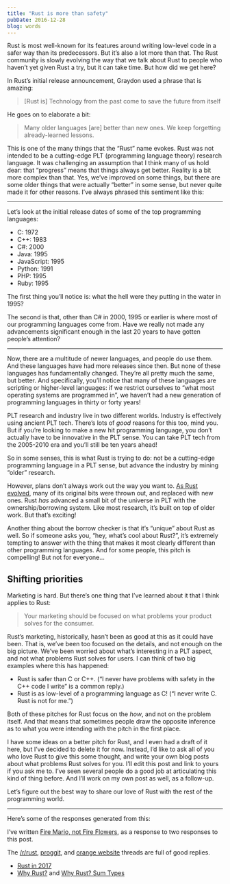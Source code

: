 ```yaml
---
title: "Rust is more than safety"
pubDate: 2016-12-28
blog: words
---
```



Rust is most well-known for its features around writing low-level code in a safer way than its predecessors. But it’s also a lot more than that. The Rust community is slowly evolving the way that we talk about Rust to people who haven’t yet given Rust a try, but it can take time. But how did we get here?

In Rust’s initial release announcement, Graydon used a phrase that is amazing:

> [Rust is] Technology from the past come to save the future from itself
> 

He goes on to elaborate a bit:

> Many older languages [are] better than new ones. We keep forgetting already-learned lessons.
> 

This is one of the many things that the “Rust” name evokes. Rust was not intended to be a cutting-edge PLT (programming language theory) research language. It was challenging an assumption that I think many of us hold dear: that “progress” means that things always get better. Reality is a bit more complex than that. Yes, we’ve improved on some things, but there are some older things that were actually “better” in some sense, but never quite made it for other reasons. I’ve always phrased this sentiment like this:

---

Let’s look at the initial release dates of some of the top programming languages:

* C: 1972
* C++: 1983
* C#: 2000
* Java: 1995
* JavaScript: 1995
* Python: 1991
* PHP: 1995
* Ruby: 1995

The first thing you’ll notice is: what the hell were they putting in the water in 1995?

The second is that, other than C# in 2000, 1995 or earlier is where most of our programming languages come from. Have we really not made any advancements significant enough in the last 20 years to have gotten people’s attention?

---

Now, there are a multitude of newer languages, and people do use them. And these languages have had more releases since then. But none of these languages has fundamentally changed. They’re all pretty much the same, but better. And specifically, you’ll notice that many of these languages are scripting or higher-level languages: if we restrict ourselves to “what most operating systems are programmed in”, we haven’t had a new generation of programming languages in thirty or forty years!

PLT research and industry live in two different worlds. Industry is effectively using ancient PLT tech. There’s lots of *good* reasons for this too, mind you. But if you’re looking to make a new hit programming language, you don’t actually have to be innovative in the PLT sense. You can take PLT tech from the 2005-2010 era and you’ll still be ten years ahead!

So in some senses, this is what Rust is trying to do: not be a cutting-edge programming language in a PLT sense, but advance the industry by mining “older” research.

However, plans don’t always work out the way you want to. [As Rust evolved](https://www.youtube.com/watch?v=79PSagCD_AY), many of its original bits were thrown out, and replaced with new ones. Rust *has* advanced a small bit of the universe in PLT with the ownership/borrowing system. Like most research, it’s built on top of older work. But that’s exciting!

Another thing about the borrow checker is that it’s “unique” about Rust as well. So if someone asks you, “hey, what’s cool about Rust?”, it’s extremely tempting to answer with the thing that makes it most clearly different than other programming languages. And for some people, this pitch is compelling! But not for everyone…

## Shifting priorities

Marketing is hard. But there’s one thing that I’ve learned about it that I think applies to Rust:

> Your marketing should be focused on what problems your product solves for the consumer.
> 

Rust’s marketing, historically, hasn’t been as good at this as it could have been. That is, we’ve been too focused on the details, and not enough on the big picture. We’ve been worried about what’s interesting in a PLT aspect, and not what problems Rust solves for users. I can think of two big examples where this has happened:

- Rust is safer than C or C++. (“I never have problems with safety in the C++ code I write” is a common reply.)
- Rust is as low-level of a programming language as C! (“I never write C. Rust is not for me.”)

Both of these pitches for Rust focus on the *how*, and not on the problem itself. And that means that sometimes people draw the opposite inference as to what you were intending with the pitch in the first place.

I have some ideas on a better pitch for Rust, and I even had a draft of it here, but I’ve decided to delete it for now. Instead, I’d like to ask all of you who love Rust to give this some thought, and write your own blog posts about what problems Rust solves for you. I’ll edit this post and link to yours if you ask me to. I’ve seen several people do a good job at articulating this kind of thing before. And I’ll work on my own post as well, as a follow-up.

Let’s figure out the best way to share our love of Rust with the rest of the programming world.

---

Here’s some of the responses generated from this:

I’ve written [Fire Mario, not Fire Flowers](http://words.steveklabnik.com/fire-mario-not-fire-flowers), as a response to two responses to this post.

The [/r/rust](https://www.reddit.com/r/rust/comments/5krhr0/rust_is_more_than_safety/), [proggit](https://www.reddit.com/r/programming/comments/5krw7r/rust_is_more_than_safety/), and [orange website](https://news.ycombinator.com/item?id=13272474) threads are full of good replies.

- [Rust in 2017](https://medium.com/@Hisako1337/rust-in-2017-8f2b57a67d9b)
- [Why Rust?](https://insanitybit.github.io/2016/12/28/why-rust-introduction) and [Why Rust? Sum Types](https://insanitybit.github.io/2016/12/28/why-rust-sum-types)
